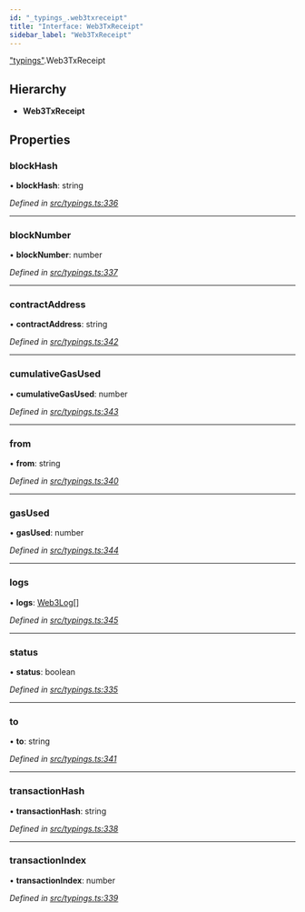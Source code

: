 ```yaml
---
id: "_typings_.web3txreceipt"
title: "Interface: Web3TxReceipt"
sidebar_label: "Web3TxReceipt"
---
```


["typings"](../modules/_typings_.md).Web3TxReceipt

## Hierarchy

* **Web3TxReceipt**

## Properties

### blockHash

•  **blockHash**: string

*Defined in [src/typings.ts:336](https://github.com/trustlines-protocol/clientlib/blob/a897659/src/typings.ts#L336)*

___

### blockNumber

•  **blockNumber**: number

*Defined in [src/typings.ts:337](https://github.com/trustlines-protocol/clientlib/blob/a897659/src/typings.ts#L337)*

___

### contractAddress

•  **contractAddress**: string

*Defined in [src/typings.ts:342](https://github.com/trustlines-protocol/clientlib/blob/a897659/src/typings.ts#L342)*

___

### cumulativeGasUsed

•  **cumulativeGasUsed**: number

*Defined in [src/typings.ts:343](https://github.com/trustlines-protocol/clientlib/blob/a897659/src/typings.ts#L343)*

___

### from

•  **from**: string

*Defined in [src/typings.ts:340](https://github.com/trustlines-protocol/clientlib/blob/a897659/src/typings.ts#L340)*

___

### gasUsed

•  **gasUsed**: number

*Defined in [src/typings.ts:344](https://github.com/trustlines-protocol/clientlib/blob/a897659/src/typings.ts#L344)*

___

### logs

•  **logs**: [Web3Log](_typings_.web3log.md)[]

*Defined in [src/typings.ts:345](https://github.com/trustlines-protocol/clientlib/blob/a897659/src/typings.ts#L345)*

___

### status

•  **status**: boolean

*Defined in [src/typings.ts:335](https://github.com/trustlines-protocol/clientlib/blob/a897659/src/typings.ts#L335)*

___

### to

•  **to**: string

*Defined in [src/typings.ts:341](https://github.com/trustlines-protocol/clientlib/blob/a897659/src/typings.ts#L341)*

___

### transactionHash

•  **transactionHash**: string

*Defined in [src/typings.ts:338](https://github.com/trustlines-protocol/clientlib/blob/a897659/src/typings.ts#L338)*

___

### transactionIndex

•  **transactionIndex**: number

*Defined in [src/typings.ts:339](https://github.com/trustlines-protocol/clientlib/blob/a897659/src/typings.ts#L339)*
